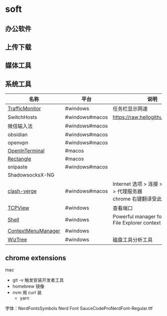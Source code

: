 # soft

## 办公软件
## 上传下载

## 媒体工具
## 系统工具

| 名称                                                                          | 平台             | 说明                                                      |
| --------------------------------------------------------------------------- | -------------- | ------------------------------------------------------- |
| [TrafficMonitor](https://github.com/zhongyang219/TrafficMonitor)            | #windows       | 任务栏显示网速                                                 |
| SwitchHosts                                                                 | #windows#macos | https://raw.hellogithub.com/hosts                       |
| 微信输入法                                                                       | #windows#macos |                                                         |
| obsidian                                                                    | #windows#macos |                                                         |
| openvpn                                                                     | #windows#macos |                                                         |
| [OpenInTerminal](https://github.com/Ji4n1ng/OpenInTerminal)                 | #macos         |                                                         |
| [Rectangle](https://github.com/rxhanson/Rectangle)                          | #macos         |                                                         |
| snipaste                                                                    | #windows#macos |                                                         |
| ShadowsocksX-NG                                                             |                |                                                         |
| [clash-verge](https://github.com/zzzgydi/clash-verge)                       | #windows#macos | Internet 选项 > 连接 > 局域网设置 > 代理服务器<br>chrome 右键翻译受此影响     |
| [TCPView](https://learn.microsoft.com/en-us/sysinternals/downloads/tcpview) | #windows       | 查看端口                                                    |
| [Shell](https://github.com/moudey/Shell)                                    | #windows       | Powerful manager for Windows File Explorer context menu |
| [ContextMenuManager](https://github.com/BluePointLilac/ContextMenuManager)  | #windows       |                                                         |
| [WizTree](https://diskanalyzer.com/)                                        | #windows       | 磁盘工具分析工具                                                |
## chrome extensions

mac
- git -v 触发安装开发者工具
- homebrew 镜像
- nvm  用 curl 装
	- yarn

字体：NerdFontsSymbols Nerd Font
SauceCodeProNerdFont-Regular.ttf